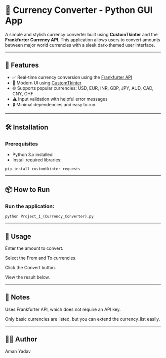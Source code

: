 # 💱 Currency Converter - Python GUI App

A simple and stylish currency converter built using **CustomTkinter** and the **Frankfurter Currency API**. This application allows users to convert amounts between major world currencies with a sleek dark-themed user interface.

---

## 🚀 Features

- ✅ Real-time currency conversion using the [Frankfurter API](https://www.frankfurter.app/)
- 🎨 Modern UI using [CustomTkinter](https://github.com/TomSchimansky/CustomTkinter)
- 🌐 Supports popular currencies: USD, EUR, INR, GBP, JPY, AUD, CAD, CNY, CHF
- ⚠️ Input validation with helpful error messages
- 🔒 Minimal dependencies and easy to run

---

## 🛠️ Installation

### Prerequisites

- Python 3.x installed
- Install required libraries:

```
pip install customtkinter requests
```

---

## 📦 How to Run
### Run the application:
```
python Project_1_(Currency_Converter).py
```

---

## 🔧 Usage

Enter the amount to convert.

Select the From and To currencies.

Click the Convert button.

View the result below.

---

## 📌 Notes
Uses Frankfurter API, which does not require an API key.

Only basic currencies are listed, but you can extend the currency_list easily.

---

## 🙋‍♂️ Author
Aman Yadav

